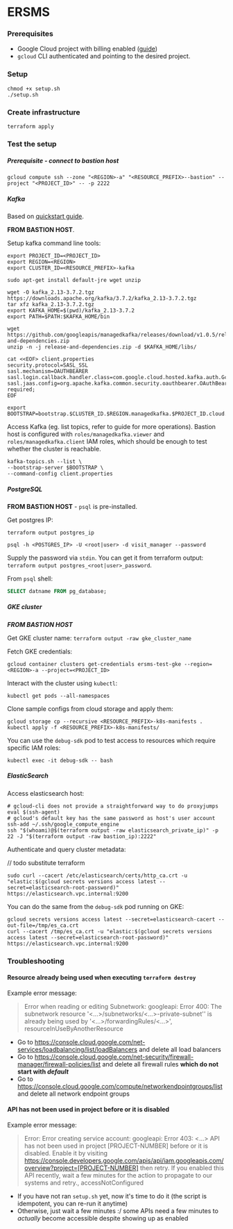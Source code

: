 # ERSMS

### Prerequisites

- Google Cloud project with billing enabled ([guide](https://developers.google.com/workspace/guides/create-project))
- `gcloud` CLI authenticated and pointing to the desired project.

### Setup

```shell
chmod +x setup.sh
./setup.sh
```

### Create infrastructure

```shell
terraform apply
```

### Test the setup

##### Prerequisite - connect to bastion host

```shell
gcloud compute ssh --zone "<REGION>-a" "<RESOURCE_PREFIX>--bastion" --project "<PROJECT_ID>" -- -p 2222
```

##### Kafka

Based on [quickstart guide](https://cloud.google.com/managed-service-for-apache-kafka/docs/quickstart).

**FROM BASTION HOST**.

Setup kafka command line tools:

```shell
export PROJECT_ID=<PROJECT_ID>
export REGION=<REGION>
export CLUSTER_ID=<RESOURCE_PREFIX>-kafka

sudo apt-get install default-jre wget unzip

wget -O kafka_2.13-3.7.2.tgz  https://downloads.apache.org/kafka/3.7.2/kafka_2.13-3.7.2.tgz
tar xfz kafka_2.13-3.7.2.tgz
export KAFKA_HOME=$(pwd)/kafka_2.13-3.7.2
export PATH=$PATH:$KAFKA_HOME/bin

wget https://github.com/googleapis/managedkafka/releases/download/v1.0.5/release-and-dependencies.zip
unzip -n -j release-and-dependencies.zip -d $KAFKA_HOME/libs/

cat <<EOF> client.properties
security.protocol=SASL_SSL
sasl.mechanism=OAUTHBEARER
sasl.login.callback.handler.class=com.google.cloud.hosted.kafka.auth.GcpLoginCallbackHandler
sasl.jaas.config=org.apache.kafka.common.security.oauthbearer.OAuthBearerLoginModule required;
EOF

export BOOTSTRAP=bootstrap.$CLUSTER_ID.$REGION.managedkafka.$PROJECT_ID.cloud.goog:9092
```

Access Kafka (eg. list topics, refer to guide for more operations). Bastion host is configured with `roles/managedkafka.viewer` and `roles/managedkafka.client` IAM roles, which should be enough to test whether the cluster is reachable.

```shell
kafka-topics.sh --list \
--bootstrap-server $BOOTSTRAP \
--command-config client.properties
```

##### PostgreSQL

**FROM BASTION HOST** - `psql` is pre-installed.

Get postgres IP:

```shell
terraform output postgres_ip
```

```shell
psql -h <POSTGRES_IP> -U <root|user> -d visit_manager --password
```

Supply the password via `stdin`. You can get it from terraform output: `terraform output postgres_<root|user>_password`. 

From `psql` shell:

```sql
SELECT datname FROM pg_database;
```

##### GKE cluster

***FROM BASTION HOST***

Get GKE cluster name: `terraform output -raw gke_cluster_name`

Fetch GKE credentials:

```shell
gcloud container clusters get-credentials ersms-test-gke --region=<REGION>-a --project=<PROJECT_ID>
```

Interact with the cluster using `kubectl`:

```shell
kubectl get pods --all-namespaces
```

Clone sample configs from cloud storage and apply them:

```shell
gcloud storage cp --recursive <RESOURCE_PREFIX>-k8s-manifests .
kubectl apply -f <RESOURCE_PREFIX>-k8s-manifests/
```

You can use the `debug-sdk` pod to test access to resources which require specific IAM roles:

```shell
kubectl exec -it debug-sdk -- bash
```

##### ElasticSearch

Access elasticsearch host:

```shell
# gcloud-cli does not provide a straightforward way to do proxyjumps
eval $(ssh-agent)
# gcloud's default key has the same password as host's user account
ssh-add ~/.ssh/google_compute_engine
ssh "$(whoami)@$(terraform output -raw elasticsearch_private_ip)" -p 22 -J "$(terraform output -raw bastion_ip):2222"
```

Authenticate and query cluster metadata:

// todo substitute terraform

```shell
sudo curl --cacert /etc/elasticsearch/certs/http_ca.crt -u "elastic:$(gcloud secrets versions access latest --secret=elasticsearch-root-password)" https://elasticsearch.vpc.internal:9200
```

You can do the same from the `debug-sdk` pod running on GKE:

```shell
gcloud secrets versions access latest --secret=elasticsearch-cacert --out-file=/tmp/es_ca.crt
curl --cacert /tmp/es_ca.crt -u "elastic:$(gcloud secrets versions access latest --secret=elasticsearch-root-password)" https://elasticsearch.vpc.internal:9200
```

### Troubleshooting 

#### Resource already being used when executing `terraform destroy`

Example error message:

> Error when reading or editing Subnetwork: googleapi: Error 400: The subnetwork resource '<...>/subnetworks/<...>-private-subnet'' is already being used by '<...>/forwardingRules/<...>', resourceInUseByAnotherResource

- Go to https://console.cloud.google.com/net-services/loadbalancing/list/loadBalancers and delete all load balancers
- Go to https://console.cloud.google.com/net-security/firewall-manager/firewall-policies/list and delete all firewall rules **which do not start with _default_**
- Go to https://console.cloud.google.com/compute/networkendpointgroups/list and delete all network endpoint groups

#### API has not been used in project before or it is disabled

Example error message: 

> Error: Error creating service account: googleapi: Error 403: <...> API has not been used in project [PROJECT-NUMBER] before or it is disabled. Enable it by visiting https://console.developers.google.com/apis/api/iam.googleapis.com/overview?project=[PROJECT-NUMBER] then retry. If you enabled this API recently, wait a few minutes for the action to propagate to our systems and retry., accessNotConfigured

- If you have not ran `setup.sh` yet, now it's time to do it (the script is idempotent, you can re-run it anytime)
- Otherwise, just wait a few minutes :/ some APIs need a few minutes to *actually* become accessible despite showing up as enabled
